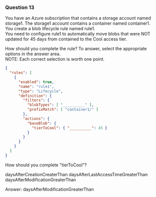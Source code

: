 ### Question 13

You have an Azure subscription that contains a storage account named storage1. The storage1 account contains a container named container1.  
You create a blob lifecycle rule named rule1.  
You need to configure rule1 to automatically move blobs that were NOT updated for 45 days from contained to the Cool access tier.  

How should you complete the rule? To answer, select the appropriate options in the answer area.  
NOTE: Each correct selection is worth one point.

```json
{
  "rules": [
    {
      "enabled": true,
      "name": "rule1",
      "type": "Lifecycle",
      "definition": {
        "filters": {
          "blobTypes": [ "__________" ],
          "prefixMatch": [ "container1/" ] 
        },
        "actions": {
          "baseBlob": {
            "tierToCool": { "__________": 45 }
          }
	    }
      }
    }
  ]
}
```

How should you complete "tierToCool"?

daysAfterCreationCreaterThan
daysAfterLastAccessTimeGreaterThan
daysAfterModificationGreaterThan

Answer: daysAfterModificationGreaterThan

